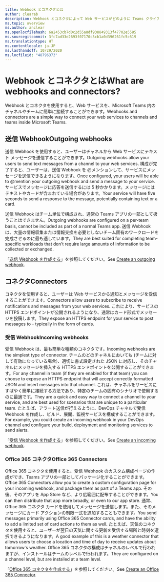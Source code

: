 ```yaml
---
title: Webhook とコネクタとは
author: clearab
description: Webhook とコネクタによって Web サービスがどのように Teams クライアントに接続されるかについて説明します。
ms.topic: overview
ms.author: anclear
ms.openlocfilehash: 6a2453cb7d0c2d55a8df938849313f47702e5585
ms.sourcegitcommit: 3fc7ad33e2693f07170c3cb1a0d396261fc5c619
ms.translationtype: HT
ms.contentlocale: ja-JP
ms.lasthandoff: 10/29/2020
ms.locfileid: "48796373"
---
```

# <a name="what-are-webhooks-and-connectors"></a><span data-ttu-id="17b41-103">Webhook とコネクタとは</span><span class="sxs-lookup"><span data-stu-id="17b41-103">What are webhooks and connectors?</span></span>

<span data-ttu-id="17b41-104">Webhook とコネクタを使用すると、Web サービスを、Microsoft Teams 内のチャネルやチームに簡単に接続することができます。</span><span class="sxs-lookup"><span data-stu-id="17b41-104">Webhooks and connectors are a simple way to connect your web services to channels and teams inside Microsoft Teams.</span></span> 

## <a name="outgoing-webhooks"></a><span data-ttu-id="17b41-105">送信 Webhook</span><span class="sxs-lookup"><span data-stu-id="17b41-105">Outgoing webhooks</span></span>

<span data-ttu-id="17b41-106">送信 Webhook を使用すると、ユーザーはチャネルから Web サービスにテキスト メッセージを送信することができます。</span><span class="sxs-lookup"><span data-stu-id="17b41-106">Outgoing webhooks allow your users to send text messages from a channel to your web services.</span></span> <span data-ttu-id="17b41-107">構成が完了すると、ユーザーは、送信 Webhook を @メンションして、サービスにメッセージを送信できるようになります。</span><span class="sxs-lookup"><span data-stu-id="17b41-107">Once configured, your users will be able to @mention your outgoing webhook and send a message to your service.</span></span> <span data-ttu-id="17b41-108">サービスでメッセージに応答を送信するには 5 秒かかります。メッセージにはテキストやカードが含まれている場合があります。</span><span class="sxs-lookup"><span data-stu-id="17b41-108">Your service will have five seconds to send a response to the message, potentially containing text or a card.</span></span>

<span data-ttu-id="17b41-109">送信 Webhook はチーム単位で構成され、通常の Teams アプリの一部として扱うことはできません。</span><span class="sxs-lookup"><span data-stu-id="17b41-109">Outgoing webhooks are configured on a per-team basis, cannot be included as part of a normal Teams app.</span></span> <span data-ttu-id="17b41-110">送信 Webhook は、大量の情報収集または情報交換を必要としないチーム固有のワークロードを完成させるのに最も適しています。</span><span class="sxs-lookup"><span data-stu-id="17b41-110">They are best suited for completing team-specific workloads that don't require large amounts of information to be collected or exchanged.</span></span>

<span data-ttu-id="17b41-111">「[送信 Webhook を作成する](~/webhooks-and-connectors/how-to/add-outgoing-webhook.md)」を参照してください。</span><span class="sxs-lookup"><span data-stu-id="17b41-111">See [Create an outgoing webhook](~/webhooks-and-connectors/how-to/add-outgoing-webhook.md).</span></span>

## <a name="connectors"></a><span data-ttu-id="17b41-112">コネクタ</span><span class="sxs-lookup"><span data-stu-id="17b41-112">Connectors</span></span>

<span data-ttu-id="17b41-113">コネクタを使用すると、ユーザーは Web サービスから通知とメッセージを受信することができます。</span><span class="sxs-lookup"><span data-stu-id="17b41-113">Connectors allow users to subscribe to receive notifications and messages from your web services.</span></span> <span data-ttu-id="17b41-114">これにより、サービスの HTTPS エンドポイントが公開されるようになり、通常はカード形式でメッセージを投稿します。</span><span class="sxs-lookup"><span data-stu-id="17b41-114">They expose an HTTPS endpoint for your service to post messages to - typically in the form of cards.</span></span>

### <a name="incoming-webhooks"></a><span data-ttu-id="17b41-115">受信 Webhook</span><span class="sxs-lookup"><span data-stu-id="17b41-115">Incoming webhooks</span></span>

<span data-ttu-id="17b41-116">受信 Webhook は、最も簡単な種類のコネクタです。</span><span class="sxs-lookup"><span data-stu-id="17b41-116">Incoming webhooks are the simplest type of connector.</span></span> <span data-ttu-id="17b41-117">チームのどのチャネルにおいても (チームに対して有効になっている場合)、適切に書式設定された JSON に対応し、そのチャネルにメッセージを挿入する HTTPS エンドポイントを公開することができます。</span><span class="sxs-lookup"><span data-stu-id="17b41-117">For any channel in team (if they are enabled for that team) you can choose to expose an HTTPS endpoint that will accept correctly formatted JSON and insert messages into that channel.</span></span> <span data-ttu-id="17b41-118">これは、チャネルをサービスにすばやく簡単に接続する方法であり、特定のチームの固有のシナリオで使用するのに最適です。</span><span class="sxs-lookup"><span data-stu-id="17b41-118">They are a quick and easy way to connect a channel to your service, and are best used for scenarios that are unique to a particular team.</span></span> <span data-ttu-id="17b41-119">たとえば、アラート送信が行えるように、DevOps チャネルで受信 Webhook を作成し、ビルド、展開、監視サービスを構成することができます。</span><span class="sxs-lookup"><span data-stu-id="17b41-119">For example, you could create an incoming webhook in your DevOps channel and configure your build, deployment and monitoring services to send alerts.</span></span>

<span data-ttu-id="17b41-120">「[受信 Webhook を作成する](~/webhooks-and-connectors/how-to/add-incoming-webhook.md)」を参照してください。</span><span class="sxs-lookup"><span data-stu-id="17b41-120">See [Create an incoming webhook](~/webhooks-and-connectors/how-to/add-incoming-webhook.md).</span></span>

### <a name="office-365-connectors"></a><span data-ttu-id="17b41-121">Office 365 コネクタ</span><span class="sxs-lookup"><span data-stu-id="17b41-121">Office 365 Connectors</span></span>

<span data-ttu-id="17b41-122">Office 365 コネクタを使用すると、受信 Webhook のカスタム構成ページの作成ができ、Teams アプリの一部としてパッケージ化することができます。</span><span class="sxs-lookup"><span data-stu-id="17b41-122">Office 365 Connectors allow you to create a custom configuration page for your incoming webhook, and package them as part of a Teams app.</span></span> <span data-ttu-id="17b41-123">その後、そのアプリを App Store など、より広範囲に配布することができます。</span><span class="sxs-lookup"><span data-stu-id="17b41-123">You can then distribute that app more broadly, or even to our app store.</span></span> <span data-ttu-id="17b41-124">通常、Office 365 コネクタ カードを使用してメッセージを送信します。また、そのメッセージにカード アクションの制限一式を追加することもできます。</span><span class="sxs-lookup"><span data-stu-id="17b41-124">You send messages primarily using Office 365 Connector cards, and have the ability to add a limited set of card actions to them as well.</span></span> <span data-ttu-id="17b41-125">たとえば、天気のコネクタを使用すると、ユーザーが翌日の天気に関する更新を受信する場所と時刻を選択できるようになります。</span><span class="sxs-lookup"><span data-stu-id="17b41-125">A good example of this is a weather connector that allows users to choose a location and time of day to receive updates about tomorrow's weather.</span></span> <span data-ttu-id="17b41-126">Office 365 コネクタの構成はチャネルのレベルで行われますが、インストールはチームのレベルで行われます。</span><span class="sxs-lookup"><span data-stu-id="17b41-126">They are configured on a channel level, but are installed at a team level.</span></span>

<span data-ttu-id="17b41-127">「[Office 365 コネクタを作成する](~/webhooks-and-connectors/how-to/connectors-creating.md)」を参照してください。</span><span class="sxs-lookup"><span data-stu-id="17b41-127">See [Create an Office 365 Connector](~/webhooks-and-connectors/how-to/connectors-creating.md).</span></span>
